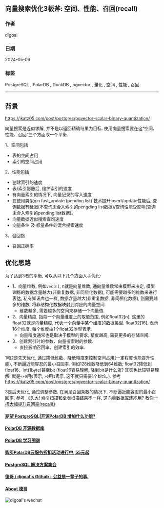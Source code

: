 ## 向量搜索优化3板斧: 空间、性能、召回(recall)    
                  
### 作者                  
digoal                  
                  
### 日期                  
2024-05-06                  
                  
### 标签                  
PostgreSQL , PolarDB , DuckDB , pgvector , 量化 , 空间 , 性能 , 召回   
                  
----                  
                  
## 背景    
https://jkatz05.com/post/postgres/pgvector-scalar-binary-quantization/  
  
向量搜索是近似求解, 并不是以返回精确结果为目标. 使用向量搜索要在这“空间、性能、召回”三个方面取一个平衡.    
  
1、空间包括  
- 表的空间占用  
- 索引的空间占用  
  
2、性能包括  
- 创建索引的速度  
- 表/索引膨胀后, 维护索引的速度  
- 有向量索引的情况下, 向量记录的写入速度  
- 在使用类似gin fast_update (pending list) 技术提升insert/update性能后, 查询数据有延迟(不查询未合入索引的pengding list数据)/查询性能受影响(查询未合入索引的pending list数据)。 
- 向量数据近似搜索查询速度  
- 向量条件 及 标量条件的混合搜索速度  
  
3、召回指  
- 召回正确率  
  
## 优化思路  
为了达到3者的平衡, 可以从以下几个方面入手优化:    
- 1、向量维数, 例如`vec[n]`, n就是向量维数, 通向量维数常由模型来决定, 模型训练的数据含量越大(非重复数据, 非同质化数据), 可能需要越多的维数来进行表达; 私有知识库也一样, 数据含量越大(非重复数据, 非同质化数据), 则需要越多的维数, 将非结构化数据映射到对应的向量空间.    
    - 维数越多, 需要越多的空间来存储一个向量值.    
- 2、向量精度, 指每一个向量维度上的取值范围, 例如float32[n], 这里的float32就是向量精度, 代表一个向量中某个维度的数据类型. float32[16], 表示16个维度, 每个维度由1个float32类型表示.    
    - 向量精度通常也是取决于模型的要求, 精度越高, 需要更多的存储空间.    
- 3、创建索引时的参数、向量搜索时的参数.    
    - 直接影响召回率、创建索引的效率.    
  
1和2是先天优化, 通过降低维数、降低精度来控制空间占用(一定程度也能提升性能), 不断逼近能容忍的最小召回率. 例如128维数降低到64维数; float32降低到float16、int(1byte)甚至bit (float16容易理解, 降到bit是什么鬼? 其实也比较容易理解, 就是`<=0`用`0`表示, `>0`用`1`表示, 这不就只需要1个bit么.).   参考 https://jkatz05.com/post/postgres/pgvector-scalar-binary-quantization/     
  
3是后天优化, 通过调整参数, 在满足召回条数的情况下, 不断逼近能容忍的最小召回率.  参考 [《头大! 索引扫描和全表扫描结果不一样, 这向量数据库还能用? 教你一招大幅提升召回率(recall)》](../202404/20240417_01.md)    
  
  
#### [期望 PostgreSQL|开源PolarDB 增加什么功能?](https://github.com/digoal/blog/issues/76 "269ac3d1c492e938c0191101c7238216")
  
  
#### [PolarDB 开源数据库](https://openpolardb.com/home "57258f76c37864c6e6d23383d05714ea")
  
  
#### [PolarDB 学习图谱](https://www.aliyun.com/database/openpolardb/activity "8642f60e04ed0c814bf9cb9677976bd4")
  
  
#### [购买PolarDB云服务折扣活动进行中, 55元起](https://www.aliyun.com/activity/new/polardb-yunparter?userCode=bsb3t4al "e0495c413bedacabb75ff1e880be465a")
  
  
#### [PostgreSQL 解决方案集合](../201706/20170601_02.md "40cff096e9ed7122c512b35d8561d9c8")
  
  
#### [德哥 / digoal's Github - 公益是一辈子的事.](https://github.com/digoal/blog/blob/master/README.md "22709685feb7cab07d30f30387f0a9ae")
  
  
#### [About 德哥](https://github.com/digoal/blog/blob/master/me/readme.md "a37735981e7704886ffd590565582dd0")
  
  
![digoal's wechat](../pic/digoal_weixin.jpg "f7ad92eeba24523fd47a6e1a0e691b59")
  
